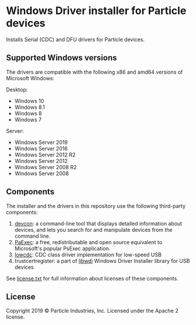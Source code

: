 # Windows Driver installer for Particle devices

Installs Serial (CDC) and DFU drivers for Particle devices.

## Supported Windows versions

The drivers are compatible with the following x86 and amd64 versions of Microsoft Windows:

Desktop:
- Windows 10
- Windows 8.1
- Windows 8
- Windows 7

Server:
- Windows Server 2019
- Windows Server 2016
- Windows Server 2012 R2
- Windows Server 2012
- Windows Server 2008 R2
- Windows Server 2008

## Components

The installer and the drivers in this repository use the following third-party components:

1. [devcon](https://github.com/Microsoft/Windows-driver-samples): a command-line tool that displays detailed information about devices, and lets you search for and manipulate devices from the command line.
2. [PaExec](https://github.com/poweradminllc/PAExec): a free, redistributable and open source equivalent to Microsoft's popular PsExec application.
3. [lowcdc](http://www.recursion.jp/prose/avrcdc/driver.html): CDC class driver implementation for low-speed USB
4. trustcertregister: a part of [libwdi](https://github.com/pbatard/libwdi) Windows Driver Installer library for USB devices

See [license.txt](/installer/resources/license.txt) for full information about licenses of these components.

## License

Copyright 2019 © Particle Industries, Inc. Licensed under the Apache 2 license.
